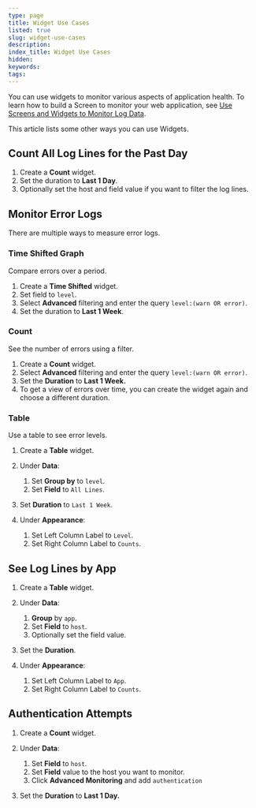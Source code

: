 ```yaml
---
type: page
title: Widget Use Cases
listed: true
slug: widget-use-cases
description: 
index_title: Widget Use Cases
hidden: 
keywords: 
tags: 
---
```


You can use widgets to monitor various aspects of application health. To learn how to build a Screen to monitor your web application, see [Use Screens and Widgets to Monitor Log Data](https://logdna.slite.com/app/docs/7uw4zKMJ-P3H80).

This article lists some other ways you can use Widgets.

## Count All Log Lines for the Past Day

1. Create a **Count** widget.
2. Set the duration to **Last 1 Day**.
3. Optionally set the host and field value if you want to filter the log lines.

## Monitor Error Logs

There are multiple ways to measure error logs. 

### **Time Shifted Graph**

Compare errors over a period.

1. Create a **Time Shifted** widget.
2. Set field to `level`.
3. Select **Advanced** filtering and enter the query `level:(warn OR error)`.
4. Set the duration to **Last 1 Week**.

### **Count**

See the number of errors using a filter. 

1. Create a **Count** widget.
2. Select **Advanced** filtering and enter the query ```level:(warn OR error)```.
3. Set the **Duration** to **Last 1 Week.**
4. To get a view of errors over time, you can create the widget again and choose a different duration. 

### **Table**

Use a table to see error levels.

1. Create a **Table** widget.
2. Under **Data**:

    1. Set **Group by** to `level`.
    2. Set **Field** to `All Lines`.

3. Set **Duration** to `Last 1 Week`.
4. Under **Appearance**:

    1. Set Left Column Label to `Level`. 
    2. Set Right Column Label to `Counts`.

## See Log Lines by App

1. Create a **Table** widget. 
2. Under **Data**:

    1. **Group** by `app`.
    2. Set **Field** to `host`.
    3. Optionally set the field value. 

3. Set the **Duration**. 
4. Under **Appearance**:

    1. Set Left Column Label to `App`.
    2. Set Right Column Label to `Counts`.

## Authentication Attempts

1. Create a **Count** widget.
2. Under **Data**:

    1. Set **Field** to `host`.
    2. Set **Field** value to the host you want to monitor. 
    3. Click **Advanced Monitoring** and add `authentication`

3. Set the **Duration** to **Last 1 Day.**